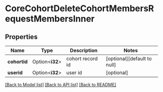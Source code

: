# CoreCohortDeleteCohortMembersRequestMembersInner

## Properties

Name | Type | Description | Notes
------------ | ------------- | ------------- | -------------
**cohortid** | Option<**i32**> | cohort record id | [optional][default to null]
**userid** | Option<**i32**> | user id | [optional]

[[Back to Model list]](../README.md#documentation-for-models) [[Back to API list]](../README.md#documentation-for-api-endpoints) [[Back to README]](../README.md)



